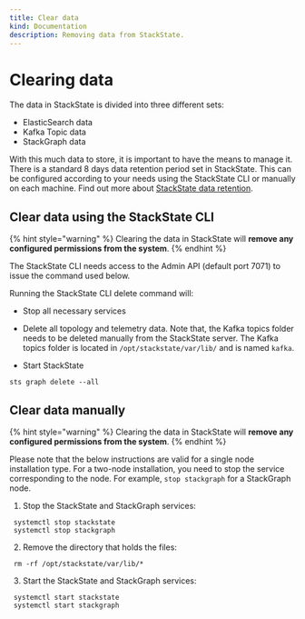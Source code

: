 ```yaml
---
title: Clear data
kind: Documentation
description: Removing data from StackState.
---
```


# Clearing data

The data in StackState is divided into three different sets:
* ElasticSearch data
* Kafka Topic data
* StackGraph data

With this much data to store, it is important to have the means to manage it. There is a standard 8 days data retention period set in StackState. This can be configured according to your needs using the StackState CLI or manually on each machine. Find out more about [StackState data retention](retention.md).

## Clear data using the StackState CLI

{% hint style="warning" %}
Clearing the data in StackState will **remove any configured permissions from the system**.
{% endhint %}

The StackState CLI needs access to the Admin API \(default port 7071\) to issue the command used below.

Running the StackState CLI delete command will:
- Stop all necessary services
- Delete all topology and telemetry data.
Note that, the Kafka topics folder needs to be deleted manually from the StackState server. The Kafka topics folder is located in `/opt/stackstate/var/lib/` and is named `kafka`.

- Start StackState

```text
sts graph delete --all
```

## Clear data manually

{% hint style="warning" %}
Clearing the data in StackState will **remove any configured permissions from the system**.
{% endhint %}

Please note that the below instructions are valid for a single node installation type. For a two-node installation, you need to stop the service corresponding to the node. For example, `stop stackgraph` for a StackGraph node.

1. Stop the StackState and StackGraph services:

 ```text
  systemctl stop stackstate
  systemctl stop stackgraph
 ```

2. Remove the directory that holds the files:

 ```text
  rm -rf /opt/stackstate/var/lib/*
 ```

3. Start the StackState and StackGraph services:

 ```text
  systemctl start stackstate
  systemctl start stackgraph
 ```
